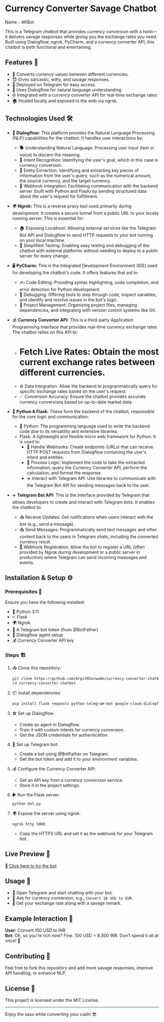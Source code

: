 # Currency Converter Savage Chatbot
Name - AKBot

This is a Telegram chatbot that provides currency conversion with a twist—it delivers savage responses while giving you the exchange rates you need. Built using Dialogflow, ngrok, PyCharm, and a currency converter API, this chatbot is both functional and entertaining.

## Features 🚀
- 🔄 Converts currency values between different currencies.
- 😈 Gives sarcastic, witty, and savage responses.
- 🤖 Deployed on Telegram for easy access.
- 🧠 Uses Dialogflow for natural language understanding.
- 🌐 Integrated with a currency converter API for real-time exchange rates.
- 🏠 Hosted locally and exposed to the web via ngrok.

## Technologies Used 🛠️

* 🤖 **Dialogflow:** This platform provides the Natural Language Processing (NLP) capabilities for the chatbot. It handles user interactions by:
    * 🗣️ Understanding Natural Language: Processing user input (text or voice) to discern the meaning.
    * 🎯 Intent Recognition: Identifying the user's goal, which in this case is currency conversion.
    * 🔑 Entity Extraction: Identifying and extracting key pieces of information from the user's query, such as the numerical amount, the source currency, and the target currency.
    * 🔗 Webhook Integration: Facilitating communication with the backend server (built with Python and Flask) by sending structured data about the user's request for fulfillment.

* 🌍 **Ngrok:** This is a reverse proxy tool used primarily during development. It creates a secure tunnel from a public URL to your locally running server. This is essential for:
    * 🏠 Exposing Localhost: Allowing external services like the Telegram Bot API and Dialogflow to send HTTP requests to your bot running on your local machine.
    * 🧪 Simplified Testing: Enabling easy testing and debugging of the chatbot with external platforms without needing to deploy to a public server for every change.

* 🖥️ **PyCharm:** This is the Integrated Development Environment (IDE) used for developing the chatbot's code. It offers features that aid in:
    * ✍️ Code Editing: Providing syntax highlighting, code completion, and error detection for Python development.
    * 🐞 Debugging: Offering tools to step through code, inspect variables, and identify and resolve issues in the bot's logic.
    * 📂 Project Management: Organizing project files, managing dependencies, and integrating with version control systems like Git.

* 💰 **Currency Converter API:** This is a third-party Application Programming Interface that provides real-time currency exchange rates. The chatbot relies on this API to:
    *  # Fetch Live Rates: Obtain the most current exchange rates between different currencies.
    * ⚙️ Data Integration: Allow the backend to programmatically query for specific exchange rates based on the user's request.
    * ✅ Conversion Accuracy: Ensure the chatbot provides accurate currency conversions based on up-to-date market data.

* 🐍 **Python & Flask:** These form the backend of the chatbot, responsible for the core logic and communication:
    * 🐍 Python: The programming language used to write the backend code due to its versatility and extensive libraries.
    * Flask: A lightweight and flexible micro web framework for Python. It is used to:
        * 🔗 Handle Webhooks: Create endpoints (URLs) that can receive HTTP POST requests from Dialogflow containing the user's intent and entities.
        * 🧠 Process Logic: Implement the code to take the extracted information, query the Currency Converter API, perform the calculation, and format the response.
        * ✈️ Interact with Telegram API: Use libraries to communicate with the Telegram Bot API for sending messages back to the user.

* ✈️ **Telegram Bot API:** This is the interface provided by Telegram that allows developers to create and interact with Telegram bots. It enables the chatbot to:
    * 📥 Receive Updates: Get notifications when users interact with the bot (e.g., send a message).
    * 📤 Send Messages: Programmatically send text messages and other content back to the users in Telegram chats, including the converted currency result.
    * 📡 Webhook Registration: Allow the bot to register a URL (often provided by Ngrok during development or a public server in production) where Telegram can send incoming messages and events.

## Installation & Setup ⚙️

### Prerequisites 📌
Ensure you have the following installed:
- 🐍 Python 3.11
- 🔥 Flask
- 🌍 Ngrok
- 🤖 A Telegram bot token (from @BotFather)
- 🧠 Dialogflow agent setup
- 💰 Currency Converter API key

### Steps 🏗️
1. 📥 Clone this repository:
   ```sh
   git clone https://github.com/ArpitKharwade/currency-converter-chatbot.git
   cd currency-converter-chatbot
   ```
2. 📦 Install dependencies:
   ```sh
   pip install flask requests python-telegram-bot google-cloud-dialogflow
   ```
3. 🛠️ Set up Dialogflow:
   - Create an agent in Dialogflow.
   - Train it with custom intents for currency conversion.
   - Get the JSON credentials for authentication.
   
4. 🤖 Set up Telegram bot:
   - Create a bot using @BotFather on Telegram.
   - Get the bot token and add it to your environment variables.
   
5. 💰 Configure the Currency Converter API:
   - Get an API key from a currency conversion service.
   - Store it in the project settings.
   
6. ▶️ Run the Flask server:
   ```sh
   python bot.py
   ```
7. 🌍 Expose the server using ngrok:
   ```sh
   ngrok http 5000
   ```
   - Copy the HTTPS URL and set it as the webhook for your Telegram bot.

## Live Preview 🎥
🔗 [Click here to try the bot](https://t.me/Ak_04_bot)

## Usage 🎯
- 📲 Open Telegram and start chatting with your bot.
- 🔄 Ask for currency conversion, e.g., `Convert 10 USD to EUR`.
- 🤯 Get your exchange rate along with a savage remark.

## Example Interaction 💬
**User:** Convert 100 USD to INR  
**Bot:** Oh, so you're rich now? Fine. 100 USD = 8,300 INR. Don't spend it all at once! 💸

## Contributing 🤝
Feel free to fork this repository and add more savage responses, improve API handling, or enhance NLP.

## License 📜
This project is licensed under the MIT License.

---
Enjoy the sass while converting your cash! 😎



